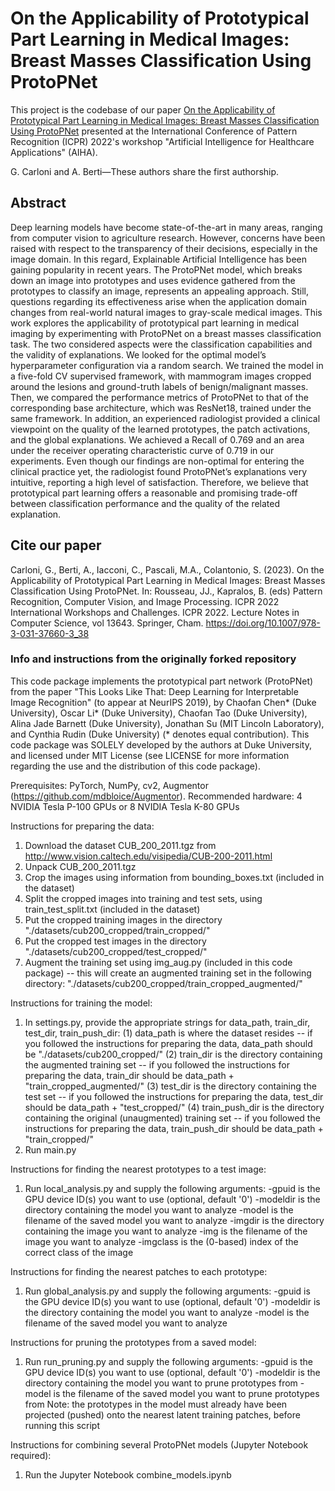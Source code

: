 # On the Applicability of Prototypical Part Learning in Medical Images: Breast Masses Classification Using ProtoPNet

This project is the codebase of our paper [On the Applicability of Prototypical Part Learning in Medical Images: Breast Masses Classification Using ProtoPNet](https://doi.org/10.1007/978-3-031-37660-3_38) presented at the International Conference of Pattern Recognition (ICPR) 2022's workshop "Artificial Intelligence for Healthcare Applications" (AIHA).

G. Carloni and A. Berti—These authors share the first authorship.

## Abstract

Deep learning models have become state-of-the-art in many areas, ranging from computer vision to agriculture research. However, concerns have been raised with respect to the transparency of their decisions, especially in the image domain. In this regard, Explainable Artificial Intelligence has been gaining popularity in recent years. The ProtoPNet model, which breaks down an image into prototypes and uses evidence gathered from the prototypes to classify an image, represents an appealing approach. Still, questions regarding its effectiveness arise when the application domain changes from real-world natural images to gray-scale medical images. This work explores the applicability of prototypical part learning in medical imaging by experimenting with ProtoPNet on a breast masses classification task. The two considered aspects were the classification capabilities and the validity of explanations. We looked for the optimal model’s hyperparameter configuration via a random search. We trained the model in a five-fold CV supervised framework, with mammogram images cropped around the lesions and ground-truth labels of benign/malignant masses. Then, we compared the performance metrics of ProtoPNet to that of the corresponding base architecture, which was ResNet18, trained under the same framework. In addition, an experienced radiologist provided a clinical viewpoint on the quality of the learned prototypes, the patch activations, and the global explanations. We achieved a Recall of 0.769 and an area under the receiver operating characteristic curve of 0.719 in our experiments. Even though our findings are non-optimal for entering the clinical practice yet, the radiologist found ProtoPNet’s explanations very intuitive, reporting a high level of satisfaction. Therefore, we believe that prototypical part learning offers a reasonable and promising trade-off between classification performance and the quality of the related explanation.

## Cite our paper

Carloni, G., Berti, A., Iacconi, C., Pascali, M.A., Colantonio, S. (2023). On the Applicability of Prototypical Part Learning in Medical Images: Breast Masses Classification Using ProtoPNet. In: Rousseau, JJ., Kapralos, B. (eds) Pattern Recognition, Computer Vision, and Image Processing. ICPR 2022 International Workshops and Challenges. ICPR 2022. Lecture Notes in Computer Science, vol 13643. Springer, Cham. https://doi.org/10.1007/978-3-031-37660-3_38

### Info and instructions from the originally forked repository

This code package implements the prototypical part network (ProtoPNet) from the paper "This Looks Like That: Deep Learning for Interpretable Image Recognition" (to appear at NeurIPS 2019), by Chaofan Chen* (Duke University), Oscar Li* (Duke University), Chaofan Tao (Duke University), Alina Jade Barnett (Duke University), Jonathan Su (MIT Lincoln Laboratory), and Cynthia Rudin (Duke University) (* denotes equal contribution).
This code package was SOLELY developed by the authors at Duke University, and licensed under MIT License (see LICENSE for more information regarding the use and the distribution of this code package).

Prerequisites: PyTorch, NumPy, cv2, Augmentor (https://github.com/mdbloice/Augmentor). Recommended hardware: 4 NVIDIA Tesla P-100 GPUs or 8 NVIDIA Tesla K-80 GPUs

Instructions for preparing the data:
1. Download the dataset CUB_200_2011.tgz from http://www.vision.caltech.edu/visipedia/CUB-200-2011.html
2. Unpack CUB_200_2011.tgz
3. Crop the images using information from bounding_boxes.txt (included in the dataset)
4. Split the cropped images into training and test sets, using train_test_split.txt (included in the dataset)
5. Put the cropped training images in the directory "./datasets/cub200_cropped/train_cropped/"
6. Put the cropped test images in the directory "./datasets/cub200_cropped/test_cropped/"
7. Augment the training set using img_aug.py (included in this code package)
   -- this will create an augmented training set in the following directory:
      "./datasets/cub200_cropped/train_cropped_augmented/"

Instructions for training the model:
1. In settings.py, provide the appropriate strings for data_path, train_dir, test_dir,
train_push_dir:
(1) data_path is where the dataset resides
    -- if you followed the instructions for preparing the data, data_path should be "./datasets/cub200_cropped/"
(2) train_dir is the directory containing the augmented training set
    -- if you followed the instructions for preparing the data, train_dir should be data_path + "train_cropped_augmented/"
(3) test_dir is the directory containing the test set
    -- if you followed the instructions for preparing the data, test_dir should be data_path + "test_cropped/"
(4) train_push_dir is the directory containing the original (unaugmented) training set
    -- if you followed the instructions for preparing the data, train_push_dir should be data_path + "train_cropped/"
2. Run main.py

Instructions for finding the nearest prototypes to a test image:
1. Run local_analysis.py and supply the following arguments:
-gpuid is the GPU device ID(s) you want to use (optional, default '0')
-modeldir is the directory containing the model you want to analyze
-model is the filename of the saved model you want to analyze
-imgdir is the directory containing the image you want to analyze
-img is the filename of the image you want to analyze
-imgclass is the (0-based) index of the correct class of the image

Instructions for finding the nearest patches to each prototype:
1. Run global_analysis.py and supply the following arguments:
-gpuid is the GPU device ID(s) you want to use (optional, default '0')
-modeldir is the directory containing the model you want to analyze
-model is the filename of the saved model you want to analyze

Instructions for pruning the prototypes from a saved model:
1. Run run_pruning.py and supply the following arguments:
-gpuid is the GPU device ID(s) you want to use (optional, default '0')
-modeldir is the directory containing the model you want to prune prototypes from
-model is the filename of the saved model you want to prune prototypes from
Note: the prototypes in the model must already have been projected (pushed) onto
the nearest latent training patches, before running this script

Instructions for combining several ProtoPNet models (Jupyter Notebook required):
1. Run the Jupyter Notebook combine_models.ipynb

